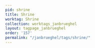 ```yaml
---
pid: shrine
title: Shrine
worktag: Shrine
collection: worktags_janbrueghel
layout: tagpage_janbrueghel
order: '157'
permalink: "/janbrueghel/tags/shrine/"
---
```


